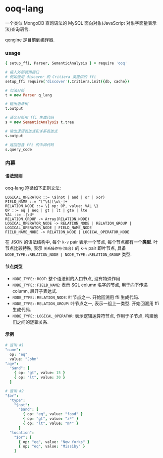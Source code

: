 ooq-lang
===

一个类似 MongoDB 查询语法的 MySQL 面向对象(JavaScript 对象字面量表示法)查询语言.

qengine 是目前到编译器.

### usage

```coffee
{ setup_ffi, Parser, SemanticAnalysis } = require 'ooq'

# 接入外部调用接口
# 例如使用 discover 的 Critiera 类提供的 ffi
setup_ffi require('discover').Critiera.init({db, cache})

# 句法分析
t = new Parser q_lang

# 输出语法树
t.output

# 语义分析用 ffi 生成代码
s = new SemanticAnalysis t.tree

# 输出逻辑表达式和关系表达式
s.output

# 返回包含 ffi 的中间代码
s.query_code
```

### 内幕

#### 语法规则
ooq-lang 遵循如下正则文法:

```
LOGICAL_OPERATOR ::= \$(not | and | or | xor)
FIELD_NAME ::= ^[^\$][\w\-]+
RELATION_NODE ::= \{ op: OP, value: VAL \}
OP ::= eq | neq | gt | lt | gte | lte
VAL ::= .|\d*
RELATION_GROUP -> Array(RELATION_NODE)
LOGICAL_OPERATOR_NODE -> RELATION_NODE | RELATION_GROUP | LOGICAL_OPERATOR_NODE | FIELD_NAME_NODE
FIELD_NAME_NODE -> RELATION_NODE | LOGICAL_OPERATOR_NODE
```

在 JSON 的语法结构中, 每个 `k-v` pair 表示一个节点, 每个节点都有一个**类型**.
叶节点比较特殊, 表示 `关系操作符(集合)` 的 `k-v` pair 即叶节点, 具备 `NODE_TYPE::RELATION_NODE | NODE_TYPE::RELATION_GROUP` 类型.

#### 节点类型

+ `NODE_TYPE::ROOT`: 整个语法树的入口节点, 没有特殊作用
+ `NODE_TYPE::FIELD_NAME`: 表示 SQL column 名字的节点, 用于向下传递 column, 展开子表达式.
+ `NODE_TYPE::RELATION_NODE`: 叶节点之一. 开始回溯用 ffi 生成代码.
+ `NODE_TYPE::RELATION_GROUP`: 叶节点之一, 表示一组上一类型. 开始回溯用 ffi 生成代码.
+ `NODE_TYPE::LOGICAL_OPERATOR`: 表示逻辑运算符节点, 作用于子节点, 构建他们之间的逻辑关系.

#### 示例

```coffee
# 查询 #1
"name":
  op: "eq"
  value: "John"
"age":
  "$and": [
    { op: "gt", value: 15 }
    { op: "lt", value: 30 }
  ]

# 查询 #2
"$or":
  "type":
    "$not":
      "$and": [
        { op: "eq", value: "food" }
        { op: "gt", value: "z*" }
        { op: "lt", value: "m*" }
      ]
  "location":
    "$or": [
      { op: "eq", value: "New Yorks" }
      { op: "eq", value: "Missiby" }
    ]
```